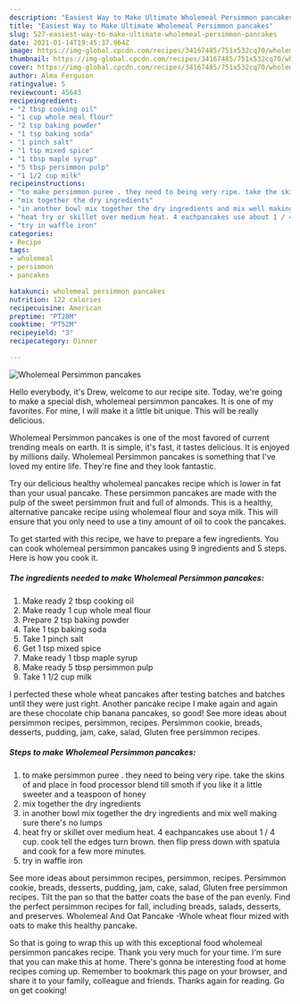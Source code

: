 ```yaml
---
description: "Easiest Way to Make Ultimate Wholemeal Persimmon pancakes"
title: "Easiest Way to Make Ultimate Wholemeal Persimmon pancakes"
slug: 527-easiest-way-to-make-ultimate-wholemeal-persimmon-pancakes
date: 2021-01-14T19:45:37.964Z
image: https://img-global.cpcdn.com/recipes/34167485/751x532cq70/wholemeal-persimmon-pancakes-recipe-main-photo.jpg
thumbnail: https://img-global.cpcdn.com/recipes/34167485/751x532cq70/wholemeal-persimmon-pancakes-recipe-main-photo.jpg
cover: https://img-global.cpcdn.com/recipes/34167485/751x532cq70/wholemeal-persimmon-pancakes-recipe-main-photo.jpg
author: Alma Ferguson
ratingvalue: 5
reviewcount: 45643
recipeingredient:
- "2 tbsp cooking oil"
- "1 cup whole meal flour"
- "2 tsp baking powder"
- "1 tsp baking soda"
- "1 pinch salt"
- "1 tsp mixed spice"
- "1 tbsp maple syrup"
- "5 tbsp persimmon pulp"
- "1 1/2 cup milk"
recipeinstructions:
- "to make persimmon puree . they need to being very ripe. take the skins of and place in food processor blend till smoth if you like it a little sweeter and a teaspoon of honey"
- "mix together the dry ingredients"
- "in another bowl mix together the dry ingredients and mix well making sure there&#39;s no lumps"
- "heat fry or skillet over medium heat. 4 eachpancakes use about 1 / 4 cup. cook tell the edges turn brown. then flip press down with spatula and cook for a few more minutes."
- "try in waffle iron"
categories:
- Recipe
tags:
- wholemeal
- persimmon
- pancakes

katakunci: wholemeal persimmon pancakes 
nutrition: 122 calories
recipecuisine: American
preptime: "PT28M"
cooktime: "PT52M"
recipeyield: "3"
recipecategory: Dinner

---
```



![Wholemeal Persimmon pancakes](https://img-global.cpcdn.com/recipes/34167485/751x532cq70/wholemeal-persimmon-pancakes-recipe-main-photo.jpg)

Hello everybody, it's Drew, welcome to our recipe site. Today, we're going to make a special dish, wholemeal persimmon pancakes. It is one of my favorites. For mine, I will make it a little bit unique. This will be really delicious.

Wholemeal Persimmon pancakes is one of the most favored of current trending meals on earth. It is simple, it's fast, it tastes delicious. It is enjoyed by millions daily. Wholemeal Persimmon pancakes is something that I've loved my entire life. They're fine and they look fantastic.

Try our delicious healthy wholemeal pancakes recipe which is lower in fat than your usual pancake. These persimmon pancakes are made with the pulp of the sweet persimmon fruit and full of almonds. This is a healthy, alternative pancake recipe using wholemeal flour and soya milk. This will ensure that you only need to use a tiny amount of oil to cook the pancakes.


To get started with this recipe, we have to prepare a few ingredients. You can cook wholemeal persimmon pancakes using 9 ingredients and 5 steps. Here is how you cook it.

<!--inarticleads1-->

##### The ingredients needed to make Wholemeal Persimmon pancakes:

1. Make ready 2 tbsp cooking oil
1. Make ready 1 cup whole meal flour
1. Prepare 2 tsp baking powder
1. Take 1 tsp baking soda
1. Take 1 pinch salt
1. Get 1 tsp mixed spice
1. Make ready 1 tbsp maple syrup
1. Make ready 5 tbsp persimmon pulp
1. Take 1 1/2 cup milk


I perfected these whole wheat pancakes after testing batches and batches until they were just right. Another pancake recipe I make again and again are these chocolate chip banana pancakes, so good! See more ideas about persimmon recipes, persimmon, recipes. Persimmon cookie, breads, desserts, pudding, jam, cake, salad, Gluten free persimmon recipes. 

<!--inarticleads2-->

##### Steps to make Wholemeal Persimmon pancakes:

1. to make persimmon puree . they need to being very ripe. take the skins of and place in food processor blend till smoth if you like it a little sweeter and a teaspoon of honey
1. mix together the dry ingredients
1. in another bowl mix together the dry ingredients and mix well making sure there&#39;s no lumps
1. heat fry or skillet over medium heat. 4 eachpancakes use about 1 / 4 cup. cook tell the edges turn brown. then flip press down with spatula and cook for a few more minutes.
1. try in waffle iron


See more ideas about persimmon recipes, persimmon, recipes. Persimmon cookie, breads, desserts, pudding, jam, cake, salad, Gluten free persimmon recipes. Tilt the pan so that the batter coats the base of the pan evenly. Find the perfect persimmon recipes for fall, including breads, salads, desserts, and preserves. Wholemeal And Oat Pancake -Whole wheat flour mized with oats to make this healthy pancake. 

So that is going to wrap this up with this exceptional food wholemeal persimmon pancakes recipe. Thank you very much for your time. I'm sure that you can make this at home. There's gonna be interesting food at home recipes coming up. Remember to bookmark this page on your browser, and share it to your family, colleague and friends. Thanks again for reading. Go on get cooking!
